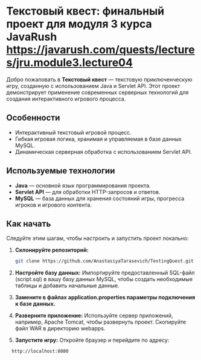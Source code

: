 # Текстовый квест: финальный проект для модуля 3 курса JavaRush https://javarush.com/quests/lectures/jru.module3.lecture04

Добро пожаловать в **Текстовый квест** — текстовую приключенческую игру, созданную с использованием Java и Servlet API. Этот проект демонстрирует применение современных серверных технологий для создания интерактивного игрового процесса.

## Особенности

- Интерактивный текстовый игровой процесс.
- Гибкая игровая логика, хранимая и управляемая в базе данных MySQL.
- Динамическая серверная обработка с использованием Servlet API.

## Используемые технологии

- **Java** — основной язык программирования проекта.
- **Servlet API** — для обработки HTTP-запросов и ответов.
- **MySQL** — база данных для хранения состояний игры, прогресса игроков и игрового контента.

## Как начать

Следуйте этим шагам, чтобы настроить и запустить проект локально:

1. **Склонируйте репозиторий:**
   ```bash
   git clone https://github.com/AnastasiyaTarasevich/TextingQuest.git
2. **Настройте базу данных:**
   Импортируйте предоставленный SQL-файл (script.sql) в вашу базу данных MySQL, чтобы создать необходимые таблицы и добавить начальные данные.

3. **Замените в файлах application.properties параметры подключения к базе данных.**

4. **Разверните приложение:**
   Используйте сервер приложений, например, Apache Tomcat, чтобы развернуть проект. Скопируйте файл WAR в директорию webapps.

5. **Запустите игру:**
   Откройте браузер и перейдите по адресу:
 ```bash
   http://localhost:8080

